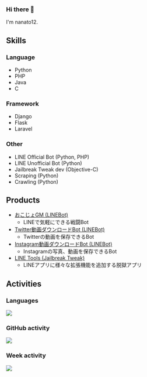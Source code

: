 ### Hi there 👋

I'm nanato12.

## Skills
### Language
- Python
- PHP
- Java
- C

### Framework
- Django
- Flask
- Laravel

### Other
- LINE Official Bot (Python, PHP)
- LINE Unofficial Bot (Python)
- Jailbreak Tweak dev (Objective-C)
- Scraping (Python)
- Crawling (Python)

## Products
- [おこじょGM (LINEBot)](https://lin.ee/1POheTy9v)
  - LINEで気軽にできる戦闘Bot
- [Twitter動画ダウンロードBot (LINEBot)](https://line.me/R/ti/p/%40862wmenu)
  - Twitterの動画を保存できるBot
- [Instagram動画ダウンロードBot (LINEBot)](https://line.me/R/ti/p/%40493saure)
  - Instagramの写真、動画を保存できるBot
- [LINE Tools (Jailbreak Tweak)](https://blog.nanato12.info/658/)
  - LINEアプリに様々な拡張機能を追加する脱獄アプリ

## Activities
### Languages
![](https://github-readme-stats.vercel.app/api/top-langs/?username=nanato12&layout=compact&hide_title=true)

### GitHub activity
![](https://github-readme-stats.vercel.app/api?username=nanato12&show_icons=true&count_private=true&hide=contribs&include_all_commits=true&hide_title=true)

### Week activity
![](https://github-readme-stats.vercel.app/api/wakatime?username=nanato12&hide_title=true)
